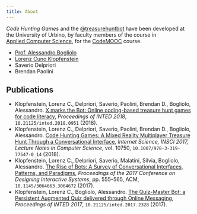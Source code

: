 ```yaml
---
title: About
---
```


*Code Hunting Games* and the [@treasurehuntbot](https://t.me/treasurehuntbot) have been developed at the University&nbsp;of&nbsp;Urbino, by faculty members of the course in [Applied&nbsp;Computer&nbsp;Science](http://informatica.uniurb.it), for the [CodeMOOC](http://codemooc.org) course.

* [Prof.&nbsp;Alessandro Bogliolo](https://twitter.com/neutralaccess)
* [Lorenz Cuno Klopfenstein](http://lorenz.klopfenstein.net)
* Saverio Delpriori
* Brendan Paolini

## Publications

* Klopfenstein, Lorenz&nbsp;C., Delpriori, Saverio, Paolini, Brendan&nbsp;D., Bogliolo, Alessandro. [X&nbsp;marks the Bot: Online coding-based treasure hunt games for code literacy](https://www.researchgate.net/publication/323810319_X_Marks_the_Bot_Online_coding-based_treasure_hunt_games_for_code_literacy), *Proceedings of INTED&nbsp;2018*, `10.21125/inted.2018.0951`&nbsp;(2018).
* Klopfenstein, Lorenz&nbsp;C., Delpriori, Saverio, Paolini, Brendan&nbsp;D., Bogliolo, Alessandro. [Code Hunting Games: A Mixed Reality Multiplayer Treasure Hunt Through a Conversational Interface](https://www.researchgate.net/publication/323716960_Code_Hunting_Games_A_Mixed_Reality_Multiplayer_Treasure_Hunt_Through_a_Conversational_Interface), *Internet&nbsp;Science, INSCI&nbsp;2017, Lecture Notes in Computer Science*, vol.&nbsp;10750, `10.1007/978-3-319-77547-0_14`&nbsp;(2018).
* Klopfenstein, Lorenz&nbsp;C., Delpriori, Saverio, Malatini, Silvia, Bogliolo, Alessandro. [The Rise of Bots: A Survey of Conversational Interfaces, Patterns, and Paradigms](https://www.researchgate.net/publication/317418656_The_Rise_of_Bots_A_Survey_of_Conversational_Interfaces_Patterns_and_Paradigms), *Proceedings of the 2017&nbsp;Conference on Designing Interactive Systems*, pp.&nbsp;555–565, ACM, `10.1145/3064663.3064672`&nbsp;(2017).
* Klopfenstein, Lorenz&nbsp;C., Bogliolo, Alessandro. [The Quiz-Master Bot: a Persistent Augmented Quiz delivered through Online Messaging](https://www.researchgate.net/publication/315351431_The_Quiz-Master_Bot_a_Persistent_Augmented_Quiz_delivered_through_Online_Messaging), *Proceedings of INTED&nbsp;2017*, `10.21125/inted.2017.2328`&nbsp;(2017).
